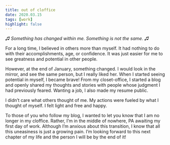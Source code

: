 ```yaml
---
title: out of cloffice
date: 2020.03.15
tags: [work]
highlight: false
---
```


<i align="center">♫ Something has changed within me. Something is not the same. ♫</i>

For a long time, I believed in others more than myself. It had nothing to do with their accomplishments, age, or confidence. It was just easier for me to see greatness and potential in other people.

However, at the end of January, something changed. I would look in the mirror, and see the same person, but I really liked her. When I started seeing potential in myself, I became brave! From my closet-office, I started a blog and openly shared my thoughts and stories with people whose judgment I had previously feared. Wanting a job, I also made my resume public.

I didn’t care what others thought of me. My actions were fueled by what I thought of myself. I felt light and free and happy.

To those of you who follow my blog, I wanted to let you know that I am no longer in my cloffice. Rather, I’m in the middle of nowhere, PA awaiting my first day of work. Although I’m anxious about this transition, I know that all this uneasiness is just a growing pain. I’m looking forward to this next chapter of my life and the person I will be by the end of it!